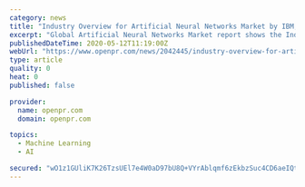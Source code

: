 ```yaml
---
category: news
title: "Industry Overview for Artificial Neural Networks Market by IBM, Google, Intel, Microsoft, Oracle, Neural Technologies and more"
excerpt: "Global Artificial Neural Networks Market report shows the Industry Chain Structure as well as Macroeconomic Environment Analysis and Development Trend The Artificial Neural Networks Market report also provides the market impact and new opportunities created due to the COVID19 CORONA"
publishedDateTime: 2020-05-12T11:19:00Z
webUrl: "https://www.openpr.com/news/2042445/industry-overview-for-artificial-neural-networks-market-by-ibm"
type: article
quality: 0
heat: 0
published: false

provider:
  name: openpr.com
  domain: openpr.com

topics:
  - Machine Learning
  - AI

secured: "wO1z1GUliK7K26TzsUEl7e4W0aD97bU8Q+VYrAblqmf6zEkbzSuc4CD6aeIQtzoxJ39X1f6MtP7+CQqktyHZVdMCTXQHMY5t1e5SQm0LQbNQ65PRblzcoH0pw/oAWHjn54Wop8rXtyCCG9IT25JbaEeG4wCp/ORh0tG+dXzdl/6smd/lznTS01S9tyiSOuVnmAQ7tjOzIYbSVwDvJV9qQR2cmtOYyxdC3CRr1fbHLoK3zzcCQjS36UPSWwW/g7gTEhqCZp6PDT/AiSsi9aMRx1vSA2LkYsNgcXMdZEKsDmY6lDI8vZEEYYCvyH3RjgRS;fhYlYQLI+NaVsQKTGAOzkQ=="
---
```


